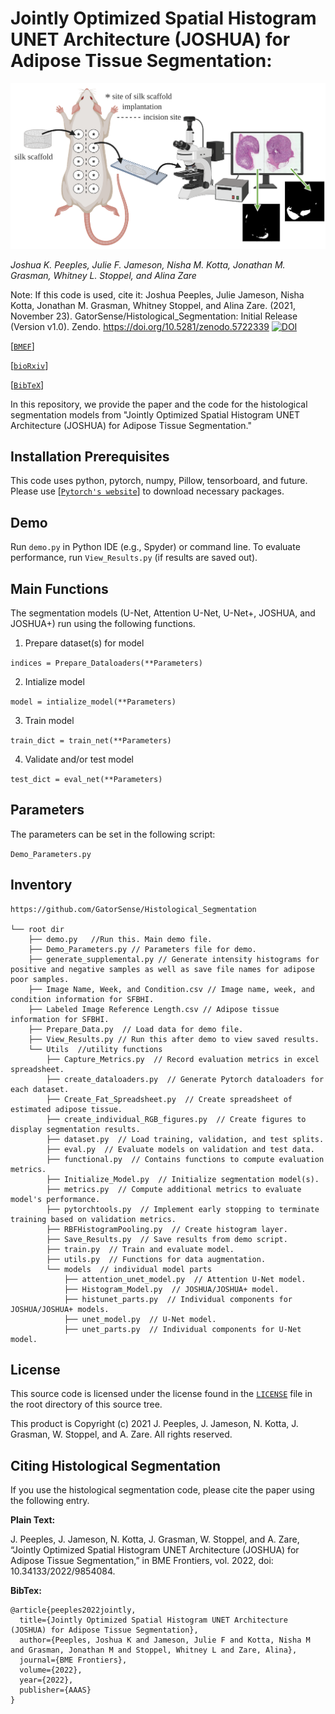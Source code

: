 # Jointly Optimized Spatial Histogram UNET Architecture (JOSHUA) for Adipose Tissue Segmentation:

![abstract](Figures/Graphical_Abstract_Background.PNG)

_Joshua K. Peeples, Julie F. Jameson, Nisha M. Kotta, Jonathan M. Grasman, Whitney L. Stoppel, and Alina Zare_

Note: If this code is used, cite it: Joshua Peeples, Julie Jameson, Nisha Kotta, 
Jonathan M. Grasman, Whitney Stoppel, and Alina Zare. 
(2021, November 23). GatorSense/Histological_Segmentation: Initial Release (Version v1.0). 
Zendo. https://doi.org/10.5281/zenodo.5722339
[![DOI](https://zenodo.org/badge/DOI/10.5281/zenodo.5722339.svg)](https://doi.org/10.5281/zenodo.5722339)

[[`BMEF`](https://spj.sciencemag.org/journals/bmef/2022/9854084/)]

[[`bioRxiv`](https://www.biorxiv.org/content/early/2021/11/23/2021.11.22.469463)]

[[`BibTeX`](#CitingHist)]


In this repository, we provide the paper and the code for the histological 
segmentation models from "Jointly Optimized Spatial Histogram UNET 
Architecture (JOSHUA) for Adipose Tissue Segmentation."

## Installation Prerequisites

This code uses python, pytorch, numpy, Pillow, tensorboard, and future. 
Please use [[`Pytorch's website`](https://pytorch.org/get-started/locally/)] to download necessary packages.

## Demo

Run `demo.py` in Python IDE (e.g., Spyder) or command line. To evaluate performance,
run `View_Results.py` (if results are saved out).

## Main Functions

The segmentation models (U-Net, Attention U-Net, U-Net+, JOSHUA, and JOSHUA+)
run using the following functions. 

1. Prepare dataset(s) for model 

 ```indices = Prepare_Dataloaders(**Parameters)```

2. Intialize model

 ```model = intialize_model(**Parameters)```

3. Train model 

```train_dict = train_net(**Parameters)```

4. Validate and/or test model

```test_dict = eval_net(**Parameters)```


## Parameters
The parameters can be set in the following script:

```Demo_Parameters.py```

## Inventory

```
https://github.com/GatorSense/Histological_Segmentation

└── root dir
    ├── demo.py   //Run this. Main demo file.
    ├── Demo_Parameters.py // Parameters file for demo.
    ├── generate_supplemental.py // Generate intensity histograms for positive and negative samples as well as save file names for adipose poor samples.
    ├── Image Name, Week, and Condition.csv // Image name, week, and condition information for SFBHI.
    ├── Labeled Image Reference Length.csv // Adipose tissue information for SFBHI.
    ├── Prepare_Data.py  // Load data for demo file.
    ├── View_Results.py // Run this after demo to view saved results.
    └── Utils  //utility functions
        ├── Capture_Metrics.py  // Record evaluation metrics in excel spreadsheet.
        ├── create_dataloaders.py  // Generate Pytorch dataloaders for each dataset.
        ├── Create_Fat_Spreadsheet.py  // Create spreadsheet of estimated adipose tissue.
        ├── create_individual_RGB_figures.py  // Create figures to display segmentation results.
        ├── dataset.py  // Load training, validation, and test splits.
        ├── eval.py  // Evaluate models on validation and test data.
        ├── functional.py  // Contains functions to compute evaluation metrics.
        ├── Initialize_Model.py  // Initialize segmentation model(s).
        ├── metrics.py  // Compute additional metrics to evaluate model's performance.
        ├── pytorchtools.py  // Implement early stopping to terminate training based on validation metrics.
        ├── RBFHistogramPooling.py  // Create histogram layer. 
        ├── Save_Results.py  // Save results from demo script.
        ├── train.py  // Train and evaluate model.
        ├── utils.py  // Functions for data augmentation.
        └── models  // individual model parts
            ├── attention_unet_model.py  // Attention U-Net model.
            ├── Histogram_Model.py  // JOSHUA/JOSHUA+ model.
            ├── histunet_parts.py  // Individual components for JOSHUA/JOSHUA+ models.
            ├── unet_model.py  // U-Net model.
            ├── unet_parts.py  // Individual components for U-Net model.
```

## License

This source code is licensed under the license found in the [`LICENSE`](LICENSE) 
file in the root directory of this source tree.

This product is Copyright (c) 2021 J. Peeples, J. Jameson, N. Kotta, J. Grasman,
W. Stoppel, and A. Zare. All rights reserved.

## <a name="CitingHist"></a>Citing Histological Segmentation

If you use the histological segmentation code, please cite the paper using the 
following entry.

**Plain Text:**

J. Peeples, J. Jameson, N. Kotta, J. Grasman, W. Stoppel, and A. Zare, “Jointly Optimized Spatial Histogram UNET
Architecture (JOSHUA) for Adipose Tissue Segmentation,” in BME Frontiers, vol. 2022, doi: 10.34133/2022/9854084.

**BibTex:**
```
@article{peeples2022jointly,
  title={Jointly Optimized Spatial Histogram UNET Architecture (JOSHUA) for Adipose Tissue Segmentation},
  author={Peeples, Joshua K and Jameson, Julie F and Kotta, Nisha M and Grasman, Jonathan M and Stoppel, Whitney L and Zare, Alina},
  journal={BME Frontiers},
  volume={2022},
  year={2022},
  publisher={AAAS}
}
```

